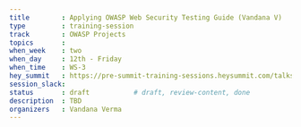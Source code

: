 ```yaml
---
title        : Applying OWASP Web Security Testing Guide (Vandana V)
type         : training-session
track        : OWASP Projects
topics       : 
when_week    : two
when_day     : 12th - Friday
when_time    : WS-3
hey_summit   : https://pre-summit-training-sessions.heysummit.com/talks/applying-owasp-web-security-testing-guide/
session_slack:
status       : draft           # draft, review-content, done
description  : TBD
organizers   : Vandana Verma
---
```

<!--(add intro)

## WHY

(...)

## What

(...)

## Outcomes

(...)

## References

(...)


## Previous-->
